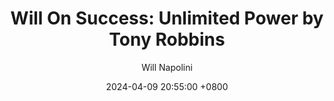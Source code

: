 ---
title: "Will On Success: Unlimited Power by Tony Robbins"
author: Will Napolini
date: 2024-04-09 20:55:00 +0800
categories: [Mindset, Book-summaries]
tags:
  [
    unlimited-power,
    tony-robbins,
    self-help,
    personal-growth,
    success-mindset,
    motivation,
    goal-setting,
    personal-development,
    life-strategies,
    inner-strength,
    mastery,
    belief-systems,
    self-esteem,
    empowerment,
    energy-leverage,
    unlimited-power-summary,
    fear-elimination,
    emotional-control,
    psychological-tools,
    self-mastery,
    motivation-techniques,
    success-principles,
    personal-transformation
  ]
image: https://pbs.twimg.com/media/GO2I97BWUAAanM8?format=jpg&name=large
alt: "Will On Success: Unlimited Power by Tony Robbins"
pin: true
fallback:
  - 
  # Replace with the URL of your backup image
  -
  # Replace with the URL of your backup image
---